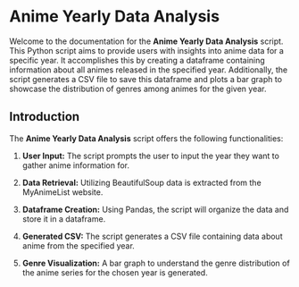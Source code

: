 # Anime Yearly Data Analysis

Welcome to the documentation for the **Anime Yearly Data Analysis** script. This Python script aims to provide users with insights into anime data for a specific year. It accomplishes this by creating a dataframe containing information about all animes released in the specified year. Additionally, the script generates a CSV file to save this dataframe and plots a bar graph to showcase the distribution of genres among animes for the given year.

## Introduction

The **Anime Yearly Data Analysis** script offers the following functionalities:

1. **User Input:** The script prompts the user to input the year they want to gather anime information for.

2. **Data Retrieval:** Utilizing BeautifulSoup data is extracted from the MyAnimeList website.

3. **Dataframe Creation:** Using Pandas, the script will organize the data and store it in a dataframe.

5. **Generated CSV:** The script generates a CSV file containing data about anime from the specified year.

6. **Genre Visualization:** A bar graph to understand the genre distribution of the anime series for the chosen year is generated.
